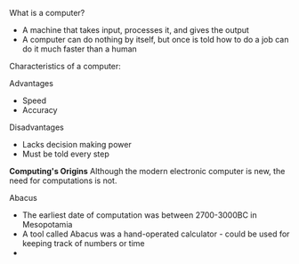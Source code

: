 What is a computer?
-  A machine that takes input, processes it, and gives the output
- A computer can do nothing by itself, but once is told how to do a job can do it much faster than a human

Characteristics of a computer:

Advantages
- Speed
- Accuracy

Disadvantages
- Lacks decision making power
- Must be told every step

**Computing's Origins**
Although the modern electronic computer is new, the need for computations is not. 


Abacus
- The earliest date of computation was between 2700-3000BC in Mesopotamia
- A tool called Abacus was a hand-operated calculator - could be used for keeping track of numbers or time
- 